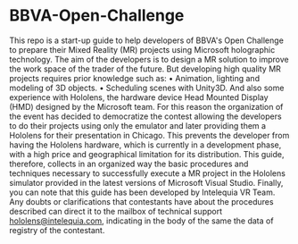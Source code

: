 # BBVA-Open-Challenge
This repo is a start-up guide to help developers of BBVA's Open Challenge to prepare their Mixed Reality (MR) projects using Microsoft holographic technology.
The aim of the developers is to design a MR solution to improve the work space of the trader of the future.
But developing high quality MR projects requires prior knowledge such as:
•	Animation, lighting and modeling of 3D objects.
•	Scheduling scenes with Unity3D.
And also some experience with Hololens, the hardware device Head Mounted Display (HMD) designed by the Microsoft team.
For this reason the organization of the event has decided to democratize the contest allowing the developers to do their projects using only the emulator and later providing them a Hololens for their presentation in Chicago. This prevents the developer from having the Hololens hardware, which is currently in a development phase, with a high price and geographical limitation for its distribution.
 This guide, therefore, collects in an organized way the basic procedures and techniques necessary to successfully execute a MR project in the Hololens simulator provided in the latest versions of Microsoft Visual Studio.
Finally, you can note that this guide has been developed by Intelequia VR Team. Any doubts or clarifications that contestants have about the procedures described can direct it to the mailbox of technical support hololens@intelequia.com, indicating in the body of the same the data of registry of the contestant.